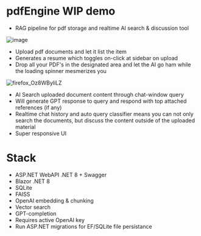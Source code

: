 # pdfEngine WIP demo
- RAG pipeline for pdf storage and realtime AI search & discussion tool

![image](https://github.com/user-attachments/assets/e18ab940-a5bf-4c32-b321-94b5950f56d7)



- Upload pdf documents and let it list the item
- Generates a resume which toggles on-click at sidebar on upload
- Drop all your PDF's in the designated area and let the AI go ham while the loading spinner mesmerizes you

![firefox_Oz8WByliLZ](https://github.com/user-attachments/assets/d4da0376-421a-402e-b4e7-7e69284d4e0f)


- AI Search uploaded document content through chat-window query
- Will generate GPT response to query and respond with top attached references (if any)
- Realtime chat history and auto query classifier means you can not only search the documents, but discuss the content outside of the uploaded material
- Super responsive UI


# Stack
- ASP.NET WebAPI .NET 8 + Swagger
- Blazor .NET 8
- SQLite
- FAISS
- OpenAI embedding & chunking
- Vector search
- GPT-completion
- Requires active OpenAI key
- Run ASP.NET migrations for EF/SQLite file persistance

